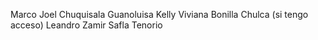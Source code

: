 Marco Joel Chuquisala Guanoluisa
Kelly Viviana Bonilla Chulca (si tengo acceso)
Leandro Zamir Safla Tenorio
